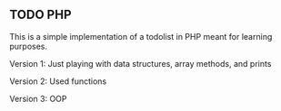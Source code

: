 ## TODO PHP

This is a simple implementation of a todolist in PHP meant for learning purposes.

Version 1: Just playing with data structures, array methods, and prints

Version 2: Used functions

Version 3: OOP